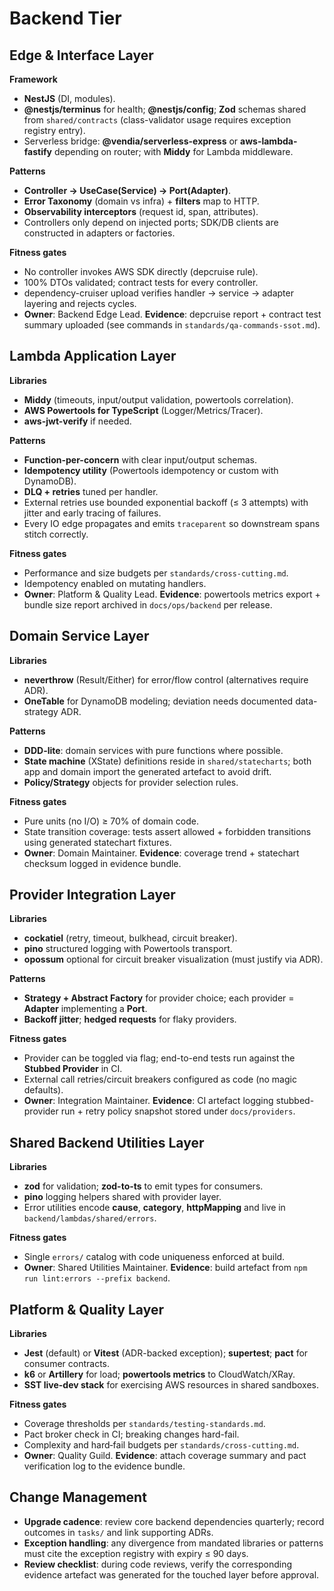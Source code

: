 # Backend Tier

## Edge & Interface Layer

**Framework**

* **NestJS** (DI, modules).
* **@nestjs/terminus** for health; **@nestjs/config**; **Zod** schemas shared from `shared/contracts` (class-validator usage requires exception registry entry).
* Serverless bridge: **@vendia/serverless-express** or **aws-lambda-fastify** depending on router; with **Middy** for Lambda middleware.

**Patterns**

* **Controller → UseCase(Service) → Port(Adapter)**.
* **Error Taxonomy** (domain vs infra) + **filters** map to HTTP.
* **Observability interceptors** (request id, span, attributes).
* Controllers only depend on injected ports; SDK/DB clients are constructed in adapters or factories.

**Fitness gates**

* No controller invokes AWS SDK directly (depcruise rule).
* 100% DTOs validated; contract tests for every controller.
* dependency-cruiser upload verifies handler → service → adapter layering and rejects cycles.
* **Owner**: Backend Edge Lead. **Evidence**: depcruise report + contract test summary uploaded (see commands in `standards/qa-commands-ssot.md`).

## Lambda Application Layer

**Libraries**

* **Middy** (timeouts, input/output validation, powertools correlation).
* **AWS Powertools for TypeScript** (Logger/Metrics/Tracer).
* **aws-jwt-verify** if needed.

**Patterns**

* **Function-per-concern** with clear input/output schemas.
* **Idempotency utility** (Powertools idempotency or custom with DynamoDB).
* **DLQ + retries** tuned per handler.
* External retries use bounded exponential backoff (≤ 3 attempts) with jitter and early tracing of failures.
* Every IO edge propagates and emits `traceparent` so downstream spans stitch correctly.

**Fitness gates**

* Performance and size budgets per `standards/cross-cutting.md`.
* Idempotency enabled on mutating handlers.
* **Owner**: Platform & Quality Lead. **Evidence**: powertools metrics export + bundle size report archived in `docs/ops/backend` per release.

## Domain Service Layer

**Libraries**

* **neverthrow** (Result/Either) for error/flow control (alternatives require ADR).
* **OneTable** for DynamoDB modeling; deviation needs documented data-strategy ADR.

**Patterns**

* **DDD-lite**: domain services with pure functions where possible.
* **State machine** (XState) definitions reside in `shared/statecharts`; both app and domain import the generated artefact to avoid drift.
* **Policy/Strategy** objects for provider selection rules.

**Fitness gates**

* Pure units (no I/O) ≥ 70% of domain code.
* State transition coverage: tests assert allowed + forbidden transitions using generated statechart fixtures.
* **Owner**: Domain Maintainer. **Evidence**: coverage trend + statechart checksum logged in evidence bundle.

## Provider Integration Layer

**Libraries**

* **cockatiel** (retry, timeout, bulkhead, circuit breaker).
* **pino** structured logging with Powertools transport.
* **opossum** optional for circuit breaker visualization (must justify via ADR).

**Patterns**

* **Strategy + Abstract Factory** for provider choice; each provider = **Adapter** implementing a **Port**.
* **Backoff jitter**; **hedged requests** for flaky providers.

**Fitness gates**

* Provider can be toggled via flag; end-to-end tests run against the **Stubbed Provider** in CI.
* External call retries/circuit breakers configured as code (no magic defaults).
* **Owner**: Integration Maintainer. **Evidence**: CI artefact logging stubbed-provider run + retry policy snapshot stored under `docs/providers`.

## Shared Backend Utilities Layer

**Libraries**

* **zod** for validation; **zod-to-ts** to emit types for consumers.
* **pino** logging helpers shared with provider layer.
* Error utilities encode **cause**, **category**, **httpMapping** and live in `backend/lambdas/shared/errors`.

**Fitness gates**

* Single `errors/` catalog with code uniqueness enforced at build.
* **Owner**: Shared Utilities Maintainer. **Evidence**: build artefact from `npm run lint:errors --prefix backend`.

## Platform & Quality Layer

**Libraries**

* **Jest** (default) or **Vitest** (ADR-backed exception); **supertest**; **pact** for consumer contracts.
* **k6** or **Artillery** for load; **powertools metrics** to CloudWatch/XRay.
* **SST live-dev stack** for exercising AWS resources in shared sandboxes.

**Fitness gates**

* Coverage thresholds per `standards/testing-standards.md`.
* Pact broker check in CI; breaking changes hard-fail.
* Complexity and hard‑fail budgets per `standards/cross-cutting.md`.
* **Owner**: Quality Guild. **Evidence**: attach coverage summary and pact verification log to the evidence bundle.

## Change Management

* **Upgrade cadence**: review core backend dependencies quarterly; record outcomes in `tasks/` and link supporting ADRs.
* **Exception handling**: any divergence from mandated libraries or patterns must cite the exception registry with expiry ≤ 90 days.
* **Review checklist**: during code reviews, verify the corresponding evidence artefact was generated for the touched layer before approval.

